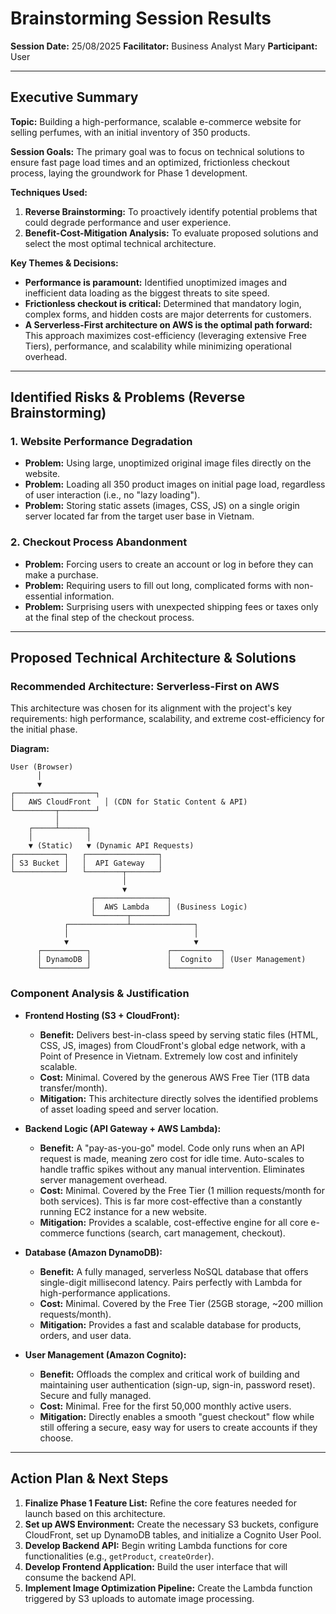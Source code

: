 # Brainstorming Session Results

**Session Date:** 25/08/2025
**Facilitator:** Business Analyst Mary
**Participant:** User

---

## Executive Summary

**Topic:** Building a high-performance, scalable e-commerce website for selling perfumes, with an initial inventory of 350 products.

**Session Goals:** The primary goal was to focus on technical solutions to ensure fast page load times and an optimized, frictionless checkout process, laying the groundwork for Phase 1 development.

**Techniques Used:**
1.  **Reverse Brainstorming:** To proactively identify potential problems that could degrade performance and user experience.
2.  **Benefit-Cost-Mitigation Analysis:** To evaluate proposed solutions and select the most optimal technical architecture.

**Key Themes & Decisions:**
*   **Performance is paramount:** Identified unoptimized images and inefficient data loading as the biggest threats to site speed.
*   **Frictionless checkout is critical:** Determined that mandatory login, complex forms, and hidden costs are major deterrents for customers.
*   **A Serverless-First architecture on AWS is the optimal path forward:** This approach maximizes cost-efficiency (leveraging extensive Free Tiers), performance, and scalability while minimizing operational overhead.

---

## Identified Risks & Problems (Reverse Brainstorming)

### 1. Website Performance Degradation
*   **Problem:** Using large, unoptimized original image files directly on the website.
*   **Problem:** Loading all 350 product images on initial page load, regardless of user interaction (i.e., no "lazy loading").
*   **Problem:** Storing static assets (images, CSS, JS) on a single origin server located far from the target user base in Vietnam.

### 2. Checkout Process Abandonment
*   **Problem:** Forcing users to create an account or log in before they can make a purchase.
*   **Problem:** Requiring users to fill out long, complicated forms with non-essential information.
*   **Problem:** Surprising users with unexpected shipping fees or taxes only at the final step of the checkout process.

---

## Proposed Technical Architecture & Solutions

### Recommended Architecture: **Serverless-First on AWS**

This architecture was chosen for its alignment with the project's key requirements: high performance, scalability, and extreme cost-efficiency for the initial phase.

**Diagram:**
```
User (Browser)
      │
      ▼
┌──────────────────┐
│   AWS CloudFront   │ (CDN for Static Content & API)
└─────────┬────────┘
          │
    ┌─────┴──────┐
    │            │
    ▼ (Static)   ▼ (Dynamic API Requests)
┌───────────┐   ┌────────────────┐
│ S3 Bucket │   │  API Gateway   │
└───────────┘   └────────┬───────┘
                         │
                         ▼
                  ┌────────────────┐
                  │  AWS Lambda    │ (Business Logic)
                  └───────┬────────┘
            ┌─────────────┴──────────────┐
            │                            │
            ▼                            ▼
      ┌──────────┐                 ┌───────────┐
      │ DynamoDB │                 │  Cognito  │ (User Management)
      └──────────┘                 └───────────┘
```

### Component Analysis & Justification

*   **Frontend Hosting (S3 + CloudFront):**
    *   **Benefit:** Delivers best-in-class speed by serving static files (HTML, CSS, JS, images) from CloudFront's global edge network, with a Point of Presence in Vietnam. Extremely low cost and infinitely scalable.
    *   **Cost:** Minimal. Covered by the generous AWS Free Tier (1TB data transfer/month).
    *   **Mitigation:** This architecture directly solves the identified problems of asset loading speed and server location.

*   **Backend Logic (API Gateway + AWS Lambda):**
    *   **Benefit:** A "pay-as-you-go" model. Code only runs when an API request is made, meaning zero cost for idle time. Auto-scales to handle traffic spikes without any manual intervention. Eliminates server management overhead.
    *   **Cost:** Minimal. Covered by the Free Tier (1 million requests/month for both services). This is far more cost-effective than a constantly running EC2 instance for a new website.
    *   **Mitigation:** Provides a scalable, cost-effective engine for all core e-commerce functions (search, cart management, checkout).

*   **Database (Amazon DynamoDB):**
    *   **Benefit:** A fully managed, serverless NoSQL database that offers single-digit millisecond latency. Pairs perfectly with Lambda for high-performance applications.
    *   **Cost:** Minimal. Covered by the Free Tier (25GB storage, ~200 million requests/month).
    *   **Mitigation:** Provides a fast and scalable database for products, orders, and user data.

*   **User Management (Amazon Cognito):**
    *   **Benefit:** Offloads the complex and critical work of building and maintaining user authentication (sign-up, sign-in, password reset). Secure and fully managed.
    *   **Cost:** Minimal. Free for the first 50,000 monthly active users.
    *   **Mitigation:** Directly enables a smooth "guest checkout" flow while still offering a secure, easy way for users to create accounts if they choose.

---

## Action Plan & Next Steps

1.  **Finalize Phase 1 Feature List:** Refine the core features needed for launch based on this architecture.
2.  **Set up AWS Environment:** Create the necessary S3 buckets, configure CloudFront, set up DynamoDB tables, and initialize a Cognito User Pool.
3.  **Develop Backend API:** Begin writing Lambda functions for core functionalities (e.g., `getProduct`, `createOrder`).
4.  **Develop Frontend Application:** Build the user interface that will consume the backend API.
5.  **Implement Image Optimization Pipeline:** Create the Lambda function triggered by S3 uploads to automate image processing.
